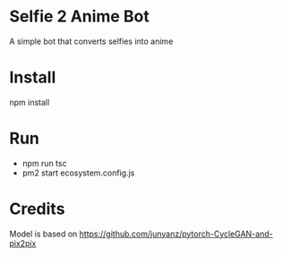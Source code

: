 # Selfie 2 Anime Bot
A simple bot that converts selfies into anime

# Install 
npm install 

# Run
* npm run tsc
* pm2 start ecosystem.config.js

# Credits
Model is based on https://github.com/junyanz/pytorch-CycleGAN-and-pix2pix
